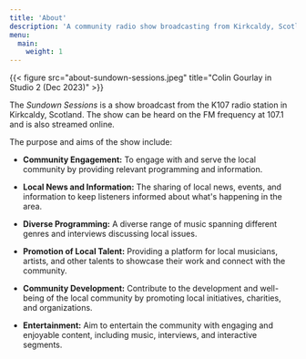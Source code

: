 ```yaml
---
title: 'About'
description: 'A community radio show broadcasting from Kirkcaldy, Scotland'
menu:
  main:
    weight: 1
---
```

{{< figure src="about-sundown-sessions.jpeg" title="Colin Gourlay in Studio 2 (Dec 2023)" >}}

The _Sundown Sessions_ is a show broadcast from the K107 radio station in Kirkcaldy, Scotland. The show can be heard on the FM frequency at 107.1
and is also streamed online.

The purpose and aims of the show include:

- **Community Engagement:** To engage with and serve the local community by providing relevant programming and information. 

- **Local News and Information:** The sharing of local news, events, and information to keep listeners informed about what's happening in the area. 

- **Diverse Programming:** A diverse range of music spanning different genres and interviews discussing local issues. 
 
- **Promotion of Local Talent:** Providing a platform for local musicians, artists, and other talents to showcase their work and connect with the community. 

- **Community Development:** Contribute to the development and well-being of the local community by promoting local initiatives, charities, and organizations.

- **Entertainment:** Aim to entertain the community with engaging and enjoyable content, including music, interviews, and interactive segments.
